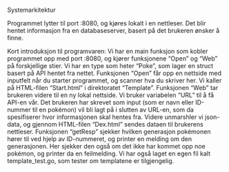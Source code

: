 Systemarkitektur

Programmet lytter til port :8080, og kjøres lokalt i en nettleser. Det blir hentet informasjon fra en databaseserver, basert på det brukeren ønsker å finne. 

Kort introduksjon til programvaren:
Vi har en main funksjon som kobler programmet opp med port :8080, og kjører funksjonene “Open” og “Web” på forskjellige stier. 
Vi har en type som heter “Poke”, som lager en struct basert på API hentet fra nettet. 
Funksjonen “Open” får opp en nettside med inputfelt når du starter programmet, og scanner hva du skriver her. Vi kaller på HTML-filen “Start.html” i direktoratet “Template”. 
Funksjonen “Web” tar brukeren videre til en ny lokal nettside. Vi bruker variabelen “URL” til å få API-en vår. Det brukeren har skrevet som input (som er navn eller ID-nummer til en pokémon) vil bli lagt på i slutten av URL-en, som da spesifiserer hvor informasjonen skal hentes fra. Videre unmarshler vi json-data, og gjennom HTML-filen “Dex.html” sendes dataen til brukerens nettleser. 
Funksjonen “getResp” sjekker hvilken generasjon pokémonen hører til ved hjelp av ID-nummeret, og printer en melding om den generasjonen. Her sjekker den også om det ikke har kommet opp noe pokémon, og printer da en feilmelding.
Vi har også laget en egen fil kalt template_test.go, som tester om templatene er tilgjengelig. 
